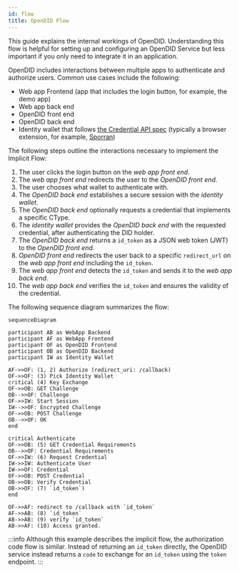 ```yaml
---
id: flow
title: OpenDID Flow
---
```


This guide explains the internal workings of OpenDID.
Understanding this flow is helpful for setting up and configuring an OpenDID Service but less important if you only need to integrate it in an application.

OpenDID includes interactions between multiple apps to authenticate and authorize users.
Common use cases include the following:

- Web app Frontend (app that includes the login button, for example, the demo app)
- Web app back end
- OpenDID front end
- OpenDID back end
- Identity wallet that follows [the Credential API spec](https://github.com/KILTprotocol/spec-ext-credential-api) (typically a browser extension, for example, [Sporran](https://www.sporran.org/))

The following steps outline the interactions necessary to implement the Implicit Flow:

1. The user clicks the login button on the *web app front end*.
2. The *web app front end* redirects the user to the *OpenDID front end*.
3. The user chooses what wallet to authenticate with.
4. The *OpenDID back end* establishes a secure session with the *identity wallet*.
5. The *OpenDID back end* optionally requests a credential that implements a specific CType.
6. The *identity wallet* provides the *OpenDID back end* with the requested credential, after authenticating the DID holder.
7. The *OpenDID back end* returns a `id_token` as a JSON web token (JWT) to the *OpenDID front end*.
8. *OpenDID front end* redirects the user back to a specific `redirect_url` on the *web app front end* including the `id_token`.
9. The *web app front end* detects the `id_token` and sends it to the *web app back end*.
10. The *web app back end* verifies the `id_token` and ensures the validity of the credential.

The following sequence diagram summarizes the flow:

```mermaid
sequenceDiagram

participant AB as WebApp Backend
participant AF as WebApp Frontend
participant OF as OpenDID Frontend
participant OB as OpenDID Backend
participant IW as Identity Wallet

AF->>OF: (1, 2) Authorize (redirect_uri: /callback)
OF->>OF: (3) Pick Identity Wallet
critical (4) Key Exchange
OF->>OB: GET Challenge
OB-->>OF: Challenge
OF->>IW: Start Session
IW-->>OF: Encrypted Challenge
OF->>OB: POST Challenge
OB-->>OF: OK
end

critical Authenticate
OF->>OB: (5) GET Credential Requirements
OB-->>OF: Credential Requirements
OF->>IW: (6) Request Credential
IW->>IW: Authenticate User
IW->>OF: Credential
OF->>OB: POST Credential
OB->>OB: Verify Credential
OB->>OF: (7) `id_token`)
end

OF->>AF: redirect to /callback with `id_token`
AF->>AB: (8) `id_token`
AB->>AB: (9) verify `id_token`
AB->>AF: (10) Access granted.

```

:::info
Although this example describes the implicit flow, the authorization code flow is similar.
Instead of returning an `id_token` directly, the OpenDID service instead returns a `code` to exchange for an `id_token` using the `token` endpoint.
:::
